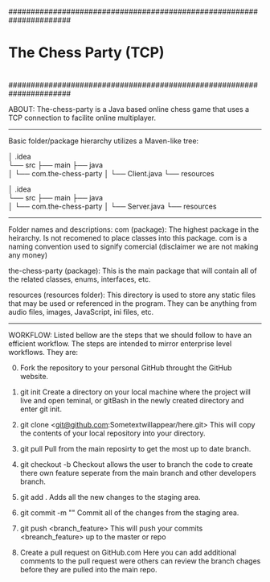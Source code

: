 ######################################################################
#                                                                    #
#                                                                    #
#                  The Chess Party (TCP)                             #
#                                                                    #
#                                                                    #
######################################################################

ABOUT:
The-chess-party is a Java based online chess game that uses a TCP connection
to facilite online multiplayer.

-----------------------------------------------------------------------

Basic folder/package hierarchy utilizes a Maven-like tree:

│ .idea     
└── src
    ├── main
       ├── java   
       │   └── com.the-chess-party
       │            └── Client.java
       └── resources
   
   
│ .idea    
└── src
    ├── main
       ├── java   
       │   └── com.the-chess-party
       │            └── Server.java
       └── resources
       
 ------------------------------------------------------------------------------
 
 Folder names and descriptions:
 com (package): The highest package in the heirarchy. Is not recomened to
 place classes into this package. com is a naming convention used to signify
 comercial (disclaimer we are not making any money)
 
 the-chess-party (package): This is the main package that will contain all of the
 related classes, enums, interfaces, etc.
 
 resources (resources folder): This directory is used to store any static files
 that may be used or referenced in the program. They can be anything from
 audio files, images, JavaScript, ini files, etc.
 
 ------------------------------------------------------------------------------
 
 WORKFLOW:
 Listed bellow are the steps that we should follow to have an efficient workflow.
 The steps are intended to mirror enterprise level workflows. They are:
 
 0. Fork the repository to your personal GitHub throught the GitHub website.
 
 1. git init
 Create a directory on your local machine where the project will live and open 
 teminal, or gitBash in the newly created directory and enter git init.
 
 2. git clone <git@github.com:Sometextwillappear/here.git>
 This will copy the contents of your local repository into your directory.
 
 3. git pull 
 Pull from the main reposirty to get the most up to date branch.
 
 4. git checkout -b <name of branch or feature>
 Checkout allows the user to branch the code to create there own feature seperate
 from the main branch and other developers branch. 
 
 5. git add .
 Adds all the new changes to the staging area.
 
 6. git commit -m "<enter a comment about your commit changes here>"
 Commit all of the changes from the staging area. 
 
 7. git push <origin> <branch_feature>
 This will push your commits <breanch_feature> up to the master or <origin> repo
 
 8. Create a pull request on GitHub.com
 Here you can add additional comments to the pull request were others can review 
 the branch chages before they are pulled into the main repo.
 
